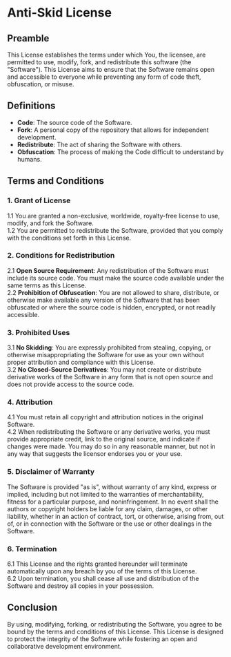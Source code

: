 # Anti-Skid License

## Preamble

This License establishes the terms under which You, the licensee, are permitted to use, modify, fork, and redistribute this software (the "Software"). This License aims to ensure that the Software remains open and accessible to everyone while preventing any form of code theft, obfuscation, or misuse.

## Definitions

- **Code**: The source code of the Software.
- **Fork**: A personal copy of the repository that allows for independent development.
- **Redistribute**: The act of sharing the Software with others.
- **Obfuscation**: The process of making the Code difficult to understand by humans.

## Terms and Conditions

### 1. Grant of License
1.1 You are granted a non-exclusive, worldwide, royalty-free license to use, modify, and fork the Software.  
1.2 You are permitted to redistribute the Software, provided that you comply with the conditions set forth in this License.

### 2. Conditions for Redistribution
2.1 **Open Source Requirement**: Any redistribution of the Software must include its source code. You must make the source code available under the same terms as this License.  
2.2 **Prohibition of Obfuscation**: You are not allowed to share, distribute, or otherwise make available any version of the Software that has been obfuscated or where the source code is hidden, encrypted, or not readily accessible.

### 3. Prohibited Uses
3.1 **No Skidding**: You are expressly prohibited from stealing, copying, or otherwise misappropriating the Software for use as your own without proper attribution and compliance with this License.  
3.2 **No Closed-Source Derivatives**: You may not create or distribute derivative works of the Software in any form that is not open source and does not provide access to the source code.

### 4. Attribution
4.1 You must retain all copyright and attribution notices in the original Software.  
4.2 When redistributing the Software or any derivative works, you must provide appropriate credit, link to the original source, and indicate if changes were made. You may do so in any reasonable manner, but not in any way that suggests the licensor endorses you or your use.

### 5. Disclaimer of Warranty
The Software is provided "as is", without warranty of any kind, express or implied, including but not limited to the warranties of merchantability, fitness for a particular purpose, and noninfringement. In no event shall the authors or copyright holders be liable for any claim, damages, or other liability, whether in an action of contract, tort, or otherwise, arising from, out of, or in connection with the Software or the use or other dealings in the Software.

### 6. Termination
6.1 This License and the rights granted hereunder will terminate automatically upon any breach by you of the terms of this License.  
6.2 Upon termination, you shall cease all use and distribution of the Software and destroy all copies in your possession.

## Conclusion

By using, modifying, forking, or redistributing the Software, you agree to be bound by the terms and conditions of this License. This License is designed to protect the integrity of the Software while fostering an open and collaborative development environment.
